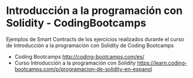 # Introducción a la programación con Solidity - CodingBootcamps
 Ejemplos de Smart Contracts de los ejercicios realizados durante el curso de Introducción a la programación con Solidity de Coding Bootcamps
 - Coding Bootcamps http://coding-bootcamps.com/es/ 
 - Curso Introducción a la programación con Solidity https://learn.coding-bootcamps.com/p/programacion-de-solidity-en-espanol
